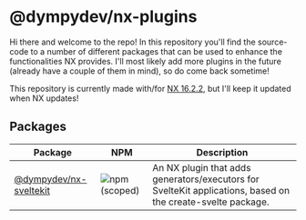 # @dympydev/nx-plugins

Hi there and welcome to the repo! In this repository you'll find the source-code to a number of different packages that can be used to enhance the functionalities NX provides.
I'll most likely add more plugins in the future (already have a couple of them in mind), so do come back sometime!

This repository is currently made with/for [NX 16.2.2](https://nx.dev), but I'll keep it updated when NX updates!

## Packages

| Package                                               | NPM                                                                  | Description                                                                                                 |
| ----------------------------------------------------- | -------------------------------------------------------------------- | ----------------------------------------------------------------------------------------------------------- |
| [@dympydev/nx-sveltekit](libs/nx-sveltekit/README.md) | ![npm (scoped)](https://img.shields.io/npm/v/@dympydev/nx-sveltekit) | An NX plugin that adds generators/executors for SvelteKit applications, based on the create-svelte package. |
